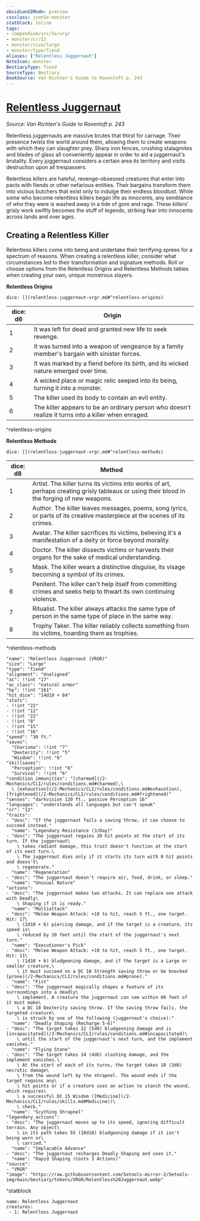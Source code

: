 ```yaml
---
obsidianUIMode: preview
cssclass: json5e-monster
statblock: inline
tags:
- compendium/src/5e/vrgr
- monster/cr/12
- monster/size/large
- monster/type/fiend
aliases: ["Relentless Juggernaut"]
NoteIcon: monster
BestiaryType: fiend
SourceType: Bestiary
BookSource: Van Richten's Guide to Ravenloft p. 243
---
```

# [Relentless Juggernaut](2-Mechanics\CLI\bestiary\fiend/relentless-juggernaut-vrgr.md)
*Source: Van Richten's Guide to Ravenloft p. 243*  

Relentless juggernauts are massive brutes that thirst for carnage. Their presence twists the world around them, allowing them to create weapons with which they can slaughter prey. Sharp iron fences, crushing stalagmites and blades of glass all conveniently appear in order to aid a juggernaut's brutality. Every juggernaut considers a certain area its territory and visits destruction upon all trespassers.

Relentless killers are hateful, revenge-obsessed creatures that enter into pacts with fiends or other nefarious entities. Their bargains transform them into vicious butchers that exist only to indulge their endless bloodlust. While some who become relentless killers began life as innocents, any semblance of who they were is washed away in a tide of gore and rage. These killers' grisly work swiftly becomes the stuff of legends, striking fear into innocents across lands and over ages.

## Creating a Relentless Killer

Relentless killers come into being and undertake their terrifying sprees for a spectrum of reasons. When creating a relentless killer, consider what circumstances led to their transformation and signature methods. Roll or choose options from the Relentless Origins and Relentless Methods tables when creating your own, unique monstrous slayers.

**Relentless Origins**

`dice: [](relentless-juggernaut-vrgr.md#^relentless-origins)`

| dice: d6 | Origin |
|----------|--------|
| 1 | It was left for dead and granted new life to seek revenge. |
| 2 | It was turned into a weapon of vengeance by a family member's bargain with sinister forces. |
| 3 | It was marked by a fiend before its birth, and its wicked nature emerged over time. |
| 4 | A wicked place or magic relic seeped into its being, turning it into a monster. |
| 5 | The killer used its body to contain an evil entity. |
| 6 | The killer appears to be an ordinary person who doesn't realize it turns into a killer when enraged. |
^relentless-origins

**Relentless Methods**

`dice: [](relentless-juggernaut-vrgr.md#^relentless-methods)`

| dice: d8 | Method |
|----------|--------|
| 1 | Artist. The killer turns its victims into works of art, perhaps creating grisly tableaus or using their blood in the forging of new weapons. |
| 2 | Author. The killer leaves messages, poems, song lyrics, or parts of its creative masterpiece at the scenes of its crimes. |
| 3 | Avatar. The killer sacrifices its victims, believing it's a manifestation of a deity or force beyond morality. |
| 4 | Doctor. The killer dissects victims or harvests their organs for the sake of medical understanding. |
| 5 | Mask. The killer wears a distinctive disguise, its visage becoming a symbol of its crimes. |
| 6 | Penitent. The killer can't help itself from committing crimes and seeks help to thwart its own continuing violence. |
| 7 | Ritualist. The killer always attacks the same type of person in the same type of place in the same way. |
| 8 | Trophy Taker. The killer reliably collects something from its victims, hoarding them as trophies. |
^relentless-methods

```statblock
"name": "Relentless Juggernaut (VRGR)"
"size": "Large"
"type": "fiend"
"alignment": "Unaligned"
"ac": !!int "17"
"ac_class": "natural armor"
"hp": !!int "161"
"hit_dice": "14d10 + 84"
"stats":
- !!int "22"
- !!int "12"
- !!int "22"
- !!int "8"
- !!int "15"
- !!int "16"
"speed": "30 ft."
"saves":
  "Charisma": !!int "7"
  "Dexterity": !!int "5"
  "Wisdom": !!int "6"
"skillsaves":
  "Perception": !!int "6"
  "Survival": !!int "6"
"condition_immunities": "[charmed](/2-Mechanics/CLI/rules/conditions.md#charmed),\
  \ [exhaustion](/2-Mechanics/CLI/rules/conditions.md#exhaustion), [frightened](/2-Mechanics/CLI/rules/conditions.md#frightened)"
"senses": "darkvision 120 ft., passive Perception 16"
"languages": "understands all languages but can't speak"
"cr": "12"
"traits":
- "desc": "If the juggernaut fails a saving throw, it can choose to succeed instead."
  "name": "Legendary Resistance (3/Day)"
- "desc": "The juggernaut regains 20 hit points at the start of its turn. If the juggernaut\
    \ takes radiant damage, this trait doesn't function at the start of its next turn.\
    \ The juggernaut dies only if it starts its turn with 0 hit points and doesn't\
    \ regenerate."
  "name": "Regeneration"
- "desc": "The juggernaut doesn't require air, food, drink, or sleep."
  "name": "Unusual Nature"
"actions":
- "desc": "The juggernaut makes two attacks. It can replace one attack with Deadly\
    \ Shaping if it is ready."
  "name": "Multiattack"
- "desc": "Melee Weapon Attack: +10 to hit, reach 5 ft., one target. Hit: 17\
    \ (2d10 + 6) piercing damage, and if the target is a creature, its speed is\
    \ reduced by 10 feet until the start of the juggernaut's next turn."
  "name": "Executioner's Pick"
- "desc": "Melee Weapon Attack: +10 to hit, reach 5 ft., one target. Hit: 11\
    \ (1d10 + 6) bludgeoning damage, and if the target is a Large or smaller creature,\
    \ it must succeed on a DC 18 Strength saving throw or be knocked [prone](/2-Mechanics/CLI/rules/conditions.md#prone)."
  "name": "Fist"
- "desc": "The juggernaut magically shapes a feature of its surroundings into a deadly\
    \ implement. A creature the juggernaut can see within 60 feet of it must make\
    \ a DC 18 Dexterity saving throw. If the saving throw fails, the targeted creature\
    \ is struck by one of the following (juggernaut's choice):"
  "name": "Deadly Shaping (Recharge 5-6)"
- "desc": "The target takes 22 (5d8) bludgeoning damage and is [incapacitated](/2-Mechanics/CLI/rules/conditions.md#incapacitated)\
    \ until the start of the juggernaut's next turn, and the implement vanishes."
  "name": "Flying Stone"
- "desc": "The target takes 14 (4d6) slashing damage, and the implement vanishes.\
    \ At the start of each of its turns, the target takes 10 (3d6) necrotic damage\
    \ from the wound left by the shrapnel. The wound ends if the target regains any\
    \ hit points or if a creature uses an action to stanch the wound, which requires\
    \ a successful DC 15 Wisdom ([Medicine](/2-Mechanics/CLI/rules/skills.md#Medicine))\
    \ check."
  "name": "Scything Shrapnel"
"legendary_actions":
- "desc": "The juggernaut moves up to its speed, ignoring difficult terrain. Any object\
    \ in its path takes 55 (10d10) bludgeoning damage if it isn't being worn or\
    \ carried."
  "name": "Implacable Advance"
- "desc": "The juggernaut recharges Deadly Shaping and uses it."
  "name": "Rapid Shaping (Costs 3 Actions)"
"source":
- "VRGR"
"image": "https://raw.githubusercontent.com/5etools-mirror-2/5etools-img/main/bestiary/tokens/VRGR/Relentless%20Juggernaut.webp"
```
^statblock

```encounter-table
name: Relentless Juggernaut
creatures:
 - 1: Relentless Juggernaut
```